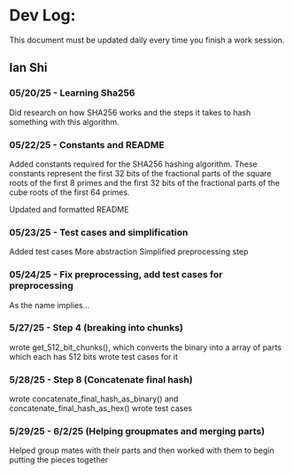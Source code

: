 # Dev Log:

This document must be updated daily every time you finish a work session.

## Ian Shi

### 05/20/25 - Learning Sha256
Did research on how SHA256 works and the steps it takes to hash something with this algorithm.

### 05/22/25 - Constants and README
Added constants required for the SHA256 hashing algorithm.
These constants represent the first 32 bits of the fractional parts of the square roots of the first 8 primes
and the first 32 bits of the fractional parts of the cube roots of the first 64 primes.

Updated and formatted README

### 05/23/25 - Test cases and simplification
Added test cases
More abstraction
Simplified preprocessing step

### 05/24/25 - Fix preprocessing, add test cases for preprocessing
As the name implies...

### 5/27/25 - Step 4 (breaking into chunks)
wrote get_512_bit_chunks(), which converts the binary into a array of parts which each has 512 bits
wrote test cases for it

### 5/28/25 - Step 8 (Concatenate final hash)
wrote concatenate_final_hash_as_binary() and concatenate_final_hash_as_hex()
wrote test cases

### 5/29/25 - 6/2/25 (Helping groupmates and merging parts)
Helped group mates with their parts and then worked with them to begin putting the pieces together